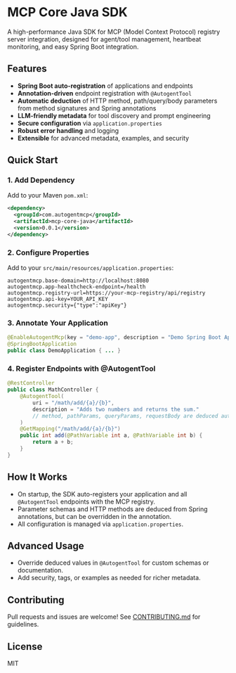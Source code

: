 # MCP Core Java SDK

A high-performance Java SDK for MCP (Model Context Protocol) registry server integration, designed for agent/tool management, heartbeat monitoring, and easy Spring Boot integration.

## Features
- **Spring Boot auto-registration** of applications and endpoints
- **Annotation-driven** endpoint registration with `@AutogentTool`
- **Automatic deduction** of HTTP method, path/query/body parameters from method signatures and Spring annotations
- **LLM-friendly metadata** for tool discovery and prompt engineering
- **Secure configuration** via `application.properties`
- **Robust error handling** and logging
- **Extensible** for advanced metadata, examples, and security

## Quick Start

### 1. Add Dependency
Add to your Maven `pom.xml`:
```xml
<dependency>
  <groupId>com.autogentmcp</groupId>
  <artifactId>mcp-core-java</artifactId>
  <version>0.0.1</version>
</dependency>
```

### 2. Configure Properties
Add to your `src/main/resources/application.properties`:
```
autogentmcp.base-domain=http://localhost:8080
autogentmcp.app-healthcheck-endpoint=/health
autogentmcp.registry-url=https://your-mcp-registry/api/registry
autogentmcp.api-key=YOUR_API_KEY
autogentmcp.security={"type":"apiKey"}
```

### 3. Annotate Your Application
```java
@EnableAutogentMcp(key = "demo-app", description = "Demo Spring Boot Application")
@SpringBootApplication
public class DemoApplication { ... }
```

### 4. Register Endpoints with @AutogentTool
```java
@RestController
public class MathController {
    @AutogentTool(
        uri = "/math/add/{a}/{b}",
        description = "Adds two numbers and returns the sum."
        // method, pathParams, queryParams, requestBody are deduced automatically
    )
    @GetMapping("/math/add/{a}/{b}")
    public int add(@PathVariable int a, @PathVariable int b) {
        return a + b;
    }
}
```

## How It Works
- On startup, the SDK auto-registers your application and all `@AutogentTool` endpoints with the MCP registry.
- Parameter schemas and HTTP methods are deduced from Spring annotations, but can be overridden in the annotation.
- All configuration is managed via `application.properties`.

## Advanced Usage
- Override deduced values in `@AutogentTool` for custom schemas or documentation.
- Add security, tags, or examples as needed for richer metadata.

## Contributing
Pull requests and issues are welcome! See [CONTRIBUTING.md](CONTRIBUTING.md) for guidelines.

## License
MIT